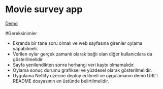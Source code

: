 # Movie survey app
[Demo](https://quizzical-feynman-f6ace7.netlify.app/)

#Gereksinimler

- Ekranda bir tane soru olmalı ve web sayfasına girenler oylama yapabilmeli.
- Verilen oylar gerçek zamanlı olarak bağlı olan diğer kullanıcılara da gösterilmelidir.
- Sayfa yenilendikten sonra herhangi veri kaybı olmamalıdır.
- Oylama sonuç durumu grafiksel ve yüzdesel olarak gösterilmelidir.
- Uygulama Netlify üzerine deploy edilmeli ve uygulamanın demo URL'i README dosyasının en üstünde belirtilmelidir.
